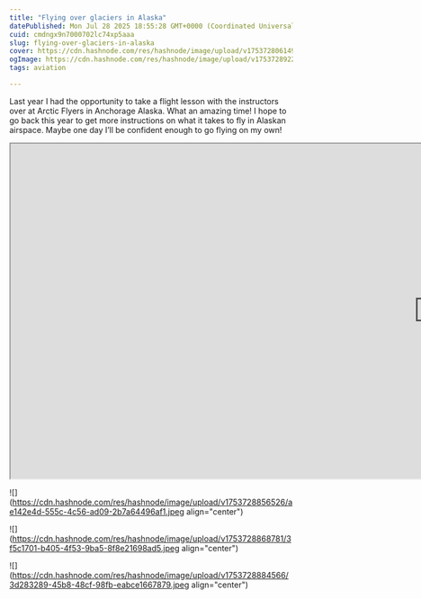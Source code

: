 ```yaml
---
title: "Flying over glaciers in Alaska"
datePublished: Mon Jul 28 2025 18:55:28 GMT+0000 (Coordinated Universal Time)
cuid: cmdngx9n7000702lc74xp5aaa
slug: flying-over-glaciers-in-alaska
cover: https://cdn.hashnode.com/res/hashnode/image/upload/v1753728061493/9bddf802-c105-4625-928f-96b388fc1f15.jpeg
ogImage: https://cdn.hashnode.com/res/hashnode/image/upload/v1753728922019/4ff31f0c-7de8-4ecd-b18b-3ea22ffe8279.jpeg
tags: aviation

---
```


Last year I had the opportunity to take a flight lesson with the instructors over at Arctic Flyers in Anchorage Alaska. What an amazing time! I hope to go back this year to get more instructions on what it takes to fly in Alaskan airspace. Maybe one day I’ll be confident enough to go flying on my own!

<iframe width="1514" height="596" src="https://www.youtube.com/embed/jOlWguUZ5Mc"></iframe>

  

![](https://cdn.hashnode.com/res/hashnode/image/upload/v1753728856526/ae142e4d-555c-4c56-ad09-2b7a64496af1.jpeg align="center")

  

![](https://cdn.hashnode.com/res/hashnode/image/upload/v1753728868781/3f5c1701-b405-4f53-9ba5-8f8e21698ad5.jpeg align="center")

![](https://cdn.hashnode.com/res/hashnode/image/upload/v1753728884566/3d283289-45b8-48cf-98fb-eabce1667879.jpeg align="center")